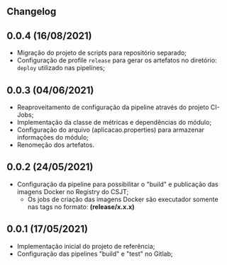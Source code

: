 ## Changelog

## 0.0.4 (16/08/2021)
* Migração do projeto de scripts para repositório separado;
* Configuração de profile `release` para gerar os artefatos no diretório: `deploy` utilizado nas pipelines;

## 0.0.3 (04/06/2021)
* Reaproveitamento de configuração da pipeline através do projeto CI-Jobs;
* Implementação da classe de métricas e dependências do módulo;
* Configuração do arquivo (aplicacao.properties) para armazenar informações do módulo;
* Renomeção dos artefatos.

## 0.0.2 (24/05/2021)
* Configuração da pipeline para possibilitar o "build" e publicação das imagens Docker no Registry do CSJT;
	* Os jobs de criação das imagens Docker são executador somente nas tags no formato: **(release/x.x.x)**

## 0.0.1 (17/05/2021)
 * Implementação inicial do projeto de referência;
 * Configuração das pipelines "build" e "test" no Gitlab;